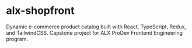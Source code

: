 # alx-shopfront
Dynamic e-commerce product catalog built with React, TypeScript, Redux, and TailwindCSS. Capstone project for ALX ProDev Frontend Engineering program.
